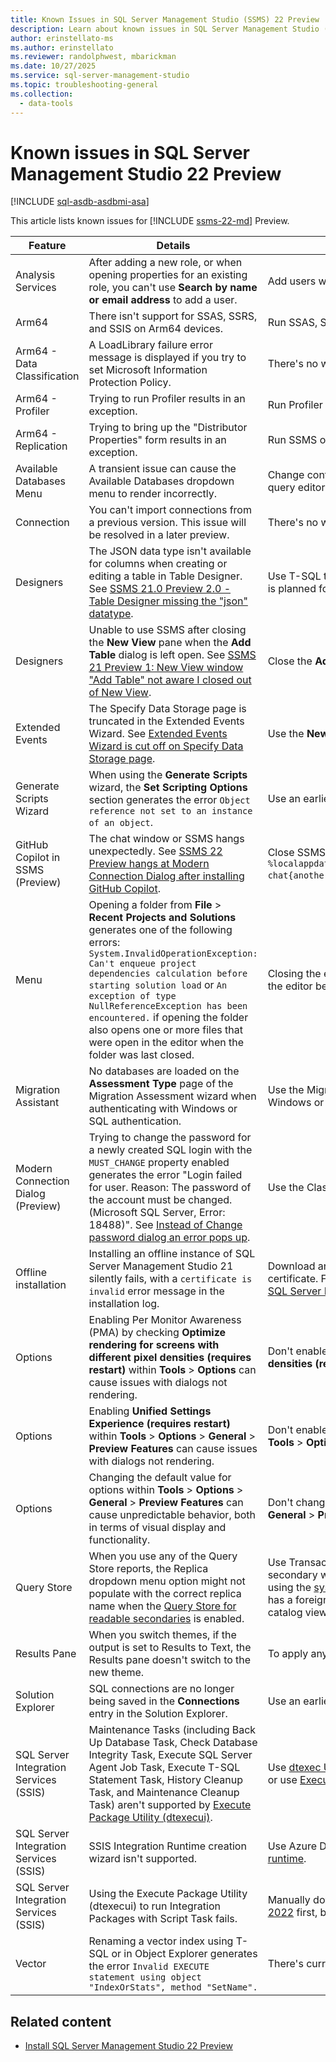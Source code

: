 ```yaml
---
title: Known Issues in SQL Server Management Studio (SSMS) 22 Preview
description: Learn about known issues in SQL Server Management Studio (SSMS) 22 Preview.
author: erinstellato-ms  
ms.author: erinstellato
ms.reviewer: randolphwest, mbarickman
ms.date: 10/27/2025
ms.service: sql-server-management-studio
ms.topic: troubleshooting-general
ms.collection:
  - data-tools
---
```


# Known issues in SQL Server Management Studio 22 Preview

[!INCLUDE [sql-asdb-asdbmi-asa](includes/applies-to-version/sql-asdb-asdbmi-asa.md)]

This article lists known issues for [!INCLUDE [ssms-22-md](includes/ssms-22-md.md)] Preview.

| Feature | Details | Workaround |
| --- | --- | --- |
| Analysis Services | After adding a new role, or when opening properties for an existing role, you can't use **Search by name or email address** to add a user. | Add users with the **Manual Entry** option. |
| Arm64 | There isn't support for SSAS, SSRS, and SSIS on Arm64 devices. | Run SSAS, SSRS, or SSIS on a device that isn't Arm64. |
| Arm64 - Data Classification | A LoadLibrary failure error message is displayed if you try to set Microsoft Information Protection Policy. | There's no workaround. |
| Arm64 - Profiler | Trying to run Profiler results in an exception. | Run Profiler on a device that isn't Arm64. |
| Arm64 - Replication | Trying to bring up the "Distributor Properties" form results in an exception. | Run SSMS on a device that isn't Arm64. |
| Available Databases Menu | A transient issue can cause the Available Databases dropdown menu to render incorrectly. | Change context to a different database with `USE <DatabaseName>` in the query editor. |
| Connection | You can't import connections from a previous version. This issue will be resolved in a later preview. | There's no workaround. |
| Designers | The JSON data type isn't available for columns when creating or editing a table in Table Designer. See [SSMS 21.0 Preview 2.0 - Table Designer missing the "json" datatype](https://feedback.azure.com/d365community/idea/d2e6f106-9fb8-ef11-95f5-6045bdbfaf80). | Use T-SQL to add columns with the JSON data type, this functionality is planned for a later release. |
| Designers | Unable to use SSMS after closing the **New View** pane when the **Add Table** dialog is left open. See [SSMS 21 Preview 1: New View window "Add Table" not aware I closed out of New View](https://feedback.azure.com/d365community/idea/8790c2c0-22a8-ef11-95f6-000d3a01397d). | Close the **Add Table** dialog before closing the view pane. |
| Extended Events | The Specify Data Storage page is truncated in the Extended Events Wizard. See [Extended Events Wizard is cut off on Specify Data Storage page](https://feedback.azure.com/d365community/idea/e7de428c-76ab-ef11-95f6-000d3a01397d). | Use the **New Session...** option to create an Extended Events session. |
| Generate Scripts Wizard | When using the **Generate Scripts** wizard, the **Set Scripting Options** section generates the error `Object reference not set to an instance of an object`. | Use an earlier version of SSMS. |
| GitHub Copilot in SSMS (Preview) | The chat window or SSMS hangs unexpectedly. See [SSMS 22 Preview hangs at Modern Connection Dialog after installing GitHub Copilot](https://developercommunity.visualstudio.com/t/SSMS-22-Preview-hangs-at-Modern-Connecti/10984949). | Close SSMS, delete the files in `%localappdata%\Microsoft\SSMS\22.0_{id}\SSMSGitHubCopilot\copilot-chat{anotherid}`, then restart SSMS. |
| Menu | Opening a folder from **File** > **Recent Projects and Solutions** generates one of the following errors: `System.InvalidOperationException: Can't enqueue project dependencies calculation before starting solution load` or `An exception of type NullReferenceException has been encountered.` if opening the folder also opens one or more files that were open in the editor when the folder was last closed. | Closing the error allows work to continue. Alternatively, close all files in the editor before closing a folder. |
| Migration Assistant | No databases are loaded on the **Assessment Type** page of the Migration Assessment wizard when authenticating with Windows or SQL authentication. | Use the Migration Assessment wizard in SSMS 21 if authenticating with Windows or SQL authentication. |
| Modern Connection Dialog (Preview) | Trying to change the password for a newly created SQL login with the `MUST_CHANGE` property enabled generates the error "Login failed for user. Reason: The password of the account must be changed. (Microsoft SQL Server, Error: 18488)". See [Instead of Change password dialog an error pops up](https://developercommunity.visualstudio.com/t/Instead-of-Chage-password-dialog-an-erro/10899416). | Use the Classic connection dialog to change the password. |
| Offline installation | Installing an offline instance of SQL Server Management Studio 21 silently fails, with a `certificate is invalid` error message in the installation log. | Download and install the Microsoft Windows Code Signing PCA 2024 certificate. For more information, see [Create an offline installation of SQL Server Management Studio](install/install-certificates.md#validate-a-certificate-for-offline-installations). |
| Options | Enabling Per Monitor Awareness (PMA) by checking **Optimize rendering for screens with different pixel densities (requires restart)** within **Tools** > **Options** can cause issues with dialogs not rendering. | Don't enable **Optimize rendering for screens with different pixel densities (requires restart)** within **Tools** > **Options**. |
| Options | Enabling **Unified Settings Experience (requires restart)** within **Tools** > **Options** > **General** > **Preview Features** can cause issues with dialogs not rendering. | Don't enable **Unified Settings Experience (requires restart)** within **Tools** > **Options** > **General** > **Preview Features**. |
| Options | Changing the default value for options within **Tools** > **Options** > **General** > **Preview Features** can cause unpredictable behavior, both in terms of visual display and functionality. | Don't change the default value for any option within **Tools** > **Options** > **General** > **Preview Features**. |
| Query Store | When you use any of the Query Store reports, the Replica dropdown menu option might not populate with the correct replica name when the [Query Store for readable secondaries](/sql/relational-databases/performance/query-store-for-secondary-replicas) is enabled. | Use Transact-SQL to query the Query Store data for a readable secondary where the `replica_group_id` for a secondary can be mapped using the [sys.query_store_runtime_stats system](/sql/relational-databases/system-catalog-views/sys-query-store-runtime-stats-transact-sql) catalog view, which has a foreign key relationship with the [sys.query_store_replicas](/sql/relational-databases/system-catalog-views/sys-query-store-replicas) system catalog view. |
| Results Pane | When you switch themes, if the output is set to Results to Text, the Results pane doesn't switch to the new theme. | To apply any theme changes to the Results pane, restart SSMS. |
| Solution Explorer | SQL connections are no longer being saved in the **Connections** entry in the Solution Explorer. | Use an earlier version of SSMS. |
| SQL Server Integration Services (SSIS) | Maintenance Tasks (including Back Up Database Task, Check Database Integrity Task, Execute SQL Server Agent Job Task, Execute T-SQL Statement Task, History Cleanup Task, and Maintenance Cleanup Task) aren't supported by [Execute Package Utility (dtexecui)](/sql/integration-services/packages/execute-package-utility-dtexecui-ui-reference). | Use [dtexec Utility](/sql/integration-services/packages/dtexec-utility) to run packages including these Maintenance Tasks or use [Execute Package Utility (dtexecui)](/sql/integration-services/packages/execute-package-utility-dtexecui-ui-reference) in SSMS 20. |
| SQL Server Integration Services (SSIS) | SSIS Integration Runtime creation wizard isn't supported. | Use Azure Data Factory portal to [Create an Azure-SSIS integration runtime](/azure/data-factory/create-azure-ssis-integration-runtime-portal?tabs=data-factory). |
| SQL Server Integration Services (SSIS) | Using the Execute Package Utility (dtexecui) to run Integration Packages with Script Task fails. | Manually download and install [Microsoft Visual Studio for Applications 2022](https://www.microsoft.com/download/details.aspx?id=105123) first, before running package execution. |
| Vector | Renaming a vector index using T-SQL or in Object Explorer generates the error `Invalid EXECUTE statement using object "IndexOrStats", method "SetName".` | There's currently no workaround. |

## Related content

- [Install SQL Server Management Studio 22 Preview](install/install-preview.md)
